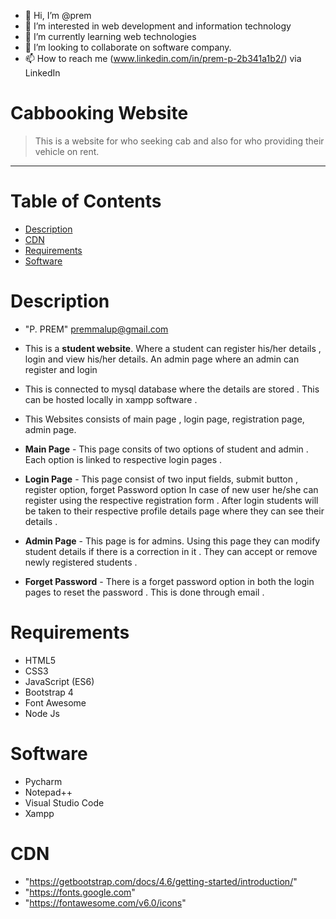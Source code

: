 - 👋 Hi, I’m @prem
- 👀 I’m interested in web development and information technology
- 🌱 I’m currently learning web technologies
- 💞️ I’m looking to collaborate on software company.
- 📫 How to reach me (www.linkedin.com/in/prem-p-2b341a1b2/) via LinkedIn

# Cabbooking Website
> This is a website for who seeking cab and also for who providing their vehicle on rent.
<hr>

# Table of Contents
* [Description](#description)
* [CDN](#cdn)
* [Requirements](#requirements)
* [Software](#software)



 # <a name = "#description"></a>Description
 * "P. PREM" <premmalup@gmail.com>
  * This is a **student website**. Where a student can register his/her details , login and view his/her details. 
  An admin page where an admin can register and login 
  * This is connected to mysql database where the details are stored . This can be hosted locally 
  in xampp software . 
  * This Websites consists of main page , login page, registration page, admin page.
  * **Main Page** - This page consits of two options of student and admin . Each option is linked to respective
                    login pages .
                    
                    
  * **Login Page** - This page consist of two input fields, submit button , register option, forget Password option
                     In case of new user he/she can register using the respective registration form . After login students
                     will be taken to their respective profile details page where they can see their details .
                     
                     
  * **Admin Page** - This page is for admins. Using this page they can modify student details if there
                     is a correction in it . They can accept or remove newly registered students .
                     
        
  * **Forget Password** - There is a forget password option in both the login pages to reset the password .
                          This is done through email . 
  

 # <a name = "#requirements"></a>Requirements
 * HTML5
 * CSS3
 * JavaScript (ES6)
 * Bootstrap 4
 * Font Awesome
 * Node Js

 # <a name = "#software"></a>Software
 * Pycharm
 * Notepad++
 * Visual Studio Code
 * Xampp

 # <a name = "#cdn"></a>CDN
* "https://getbootstrap.com/docs/4.6/getting-started/introduction/"
* "https://fonts.google.com"
* "https://fontawesome.com/v6.0/icons"

<!---
prem/prem is a ✨ special ✨ repository because its `README.md` (this file) appears on your GitHub profile.
You can click the Preview link to take a look at your changes.
--->
